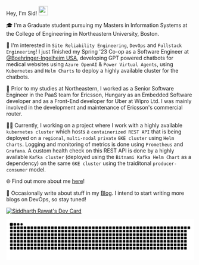 Hey, I'm Sid! <img src="https://raw.githubusercontent.com/MartinHeinz/MartinHeinz/master/wave.gif" height="25px" width="25px">

:mortar_board: I'm a Graduate student pursuing my Masters in Information Systems at the College of Engineering in Northeastern University, Boston.

:monocle_face: I'm interested in `Site Reliability Engineering`, `DevOps` and `Fullstack Engineering`! I just finished my Spring '23 Co-op as a Software Engineer at [@Boehringer-Ingelheim USA](https://github.com/Boehringer-Ingelheim), developing GPT powered chatbots for medical websites using `Azure OpenAI` & `Power Virtual Agents`, using `Kubernetes` and `Helm Charts` to deploy a highly available cluster for the chatbots.

:office: Prior to my studies at Northeastern, I worked as a Senior Software Engineer in the PaaS team for Ericsson, Hungary as an Embedded Software developer and as a Front-End developer for Uber at Wipro Ltd. I was mainly involved in the development and maintenance of Ericsson's commercial router.

:technologist: Currently, I working on a project where I work with a highly available `kubernetes cluster` which hosts a `containerized REST API` that is being deployed on a `regional`, `multi-nodal` `private` `GKE cluster` using `Helm Charts`. Logging and monitoring of metrics is done using `Prometheus` and `Grafana`. A custom health check on this REST API is done by a highly available `Kafka cluster` (deployed using the `Bitnami Kafka Helm Chart` as a dependency) on the same `GKE cluster` using the traiditonal `producer-consumer` model.

:globe_with_meridians: Find out more about me [here]!

:memo: Occasionally write about stuff in my [Blog]. I intend to start writing more blogs on DevOps, so stay tuned!

<!-- Links -->

[blog]: https://sydrawat.live/blog/
[here]: https://sydrawat.live/

<a href="https://app.daily.dev/sydrawat"><img src="https://api.daily.dev/devcards/v2/vhrvyTTHdREUPbmlUcXn3.png?type=default&r=bf0" width="356" alt="Siddharth Rawat's Dev Card"/></a>

<picture>
  <source media="(prefers-color-scheme: dark)" srcset="https://raw.githubusercontent.com/sydrawat01/sydrawat01/output/github-contribution-grid-snake-dark.svg">
  <source media="(prefers-color-scheme: light)" srcset="https://raw.githubusercontent.com/sydrawat01/sydrawat01/output/github-contribution-grid-snake.svg">
  <img alt="github contribution grid snake animation" src="https://raw.githubusercontent.com/sydrawat01/sydrawat01/output/github-contribution-grid-snake.svg">
</picture>
